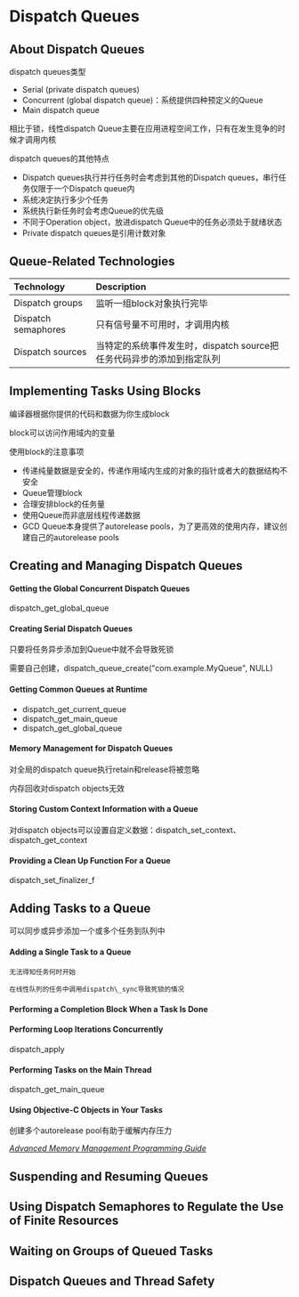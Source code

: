 # Dispatch Queues

## About Dispatch Queues

dispatch queues类型

* Serial \(private dispatch queues\)
* Concurrent \(global dispatch queue\)：系统提供四种预定义的Queue
* Main dispatch queue

相比于锁，线性dispatch Queue主要在应用进程空间工作，只有在发生竞争的时候才调用内核

dispatch queues的其他特点

* Dispatch queues执行并行任务时会考虑到其他的Dispatch queues，串行任务仅限于一个Dispatch queue内
* 系统决定执行多少个任务
* 系统执行新任务时会考虑Queue的优先级
* 不同于Operation object，放进dispatch Queue中的任务必须处于就绪状态
* Private dispatch queues是引用计数对象

## Queue-Related Technologies

| Technology | Description |
| :--- | :--- |
| Dispatch groups | 监听一组block对象执行完毕 |
| Dispatch semaphores | 只有信号量不可用时，才调用内核 |
| Dispatch sources | 当特定的系统事件发生时，dispatch source把任务代码异步的添加到指定队列 |

## Implementing Tasks Using Blocks

编译器根据你提供的代码和数据为你生成block

block可以访问作用域内的变量

使用block的注意事项

* 传递纯量数据是安全的，传递作用域内生成的对象的指针或者大的数据结构不安全
* Queue管理block
* 合理安排block的任务量
* 使用Queue而非底层线程传递数据
* GCD Queue本身提供了autorelease pools，为了更高效的使用内存，建议创建自己的autorelease pools

## Creating and Managing Dispatch Queues

#### Getting the Global Concurrent Dispatch Queues

dispatch\_get\_global\_queue

#### Creating Serial Dispatch Queues

只要将任务异步添加到Queue中就不会导致死锁

需要自己创建，dispatch\_queue\_create\("com.example.MyQueue", NULL\)

#### Getting Common Queues at Runtime

* dispatch\_get\_current\_queue
* dispatch\_get\_main\_queue
* dispatch\_get\_global\_queue

#### Memory Management for Dispatch Queues

对全局的dispatch queue执行retain和release将被忽略

内存回收对dispatch objects无效

#### Storing Custom Context Information with a Queue

对dispatch objects可以设置自定义数据：dispatch\_set\_context、dispatch\_get\_context

#### Providing a Clean Up Function For a Queue

dispatch\_set\_finalizer\_f

## Adding Tasks to a Queue

可以同步或异步添加一个或多个任务到队列中

#### Adding a Single Task to a Queue

	无法得知任务何时开始

	在线性队列的任务中调用dispatch\_sync导致死锁的情况

#### Performing a Completion Block When a Task Is Done

#### Performing Loop Iterations Concurrently

dispatch\_apply

#### Performing Tasks on the Main Thread

dispatch\_get\_main\_queue

#### Using Objective-C Objects in Your Tasks

创建多个autorelease pool有助于缓解内存压力

[_Advanced Memory Management Programming Guide_](https://developer.apple.com/library/content/documentation/Cocoa/Conceptual/MemoryMgmt/Articles/MemoryMgmt.html#//apple_ref/doc/uid/10000011i)

## Suspending and Resuming Queues

## Using Dispatch Semaphores to Regulate the Use of Finite Resources

## Waiting on Groups of Queued Tasks

## Dispatch Queues and Thread Safety

## 



